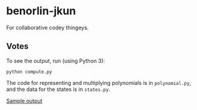 # benorlin-jkun

For collaborative codey thingeys.


## Votes

To see the output, run (using Python 3):

```
python compute.py
```

The code for representing and multiplying polynomials is in `polynomial.py`, and the 
data for the states is in `states.py`.

[Sample output](https://t.co/0chzMwtcmM)
